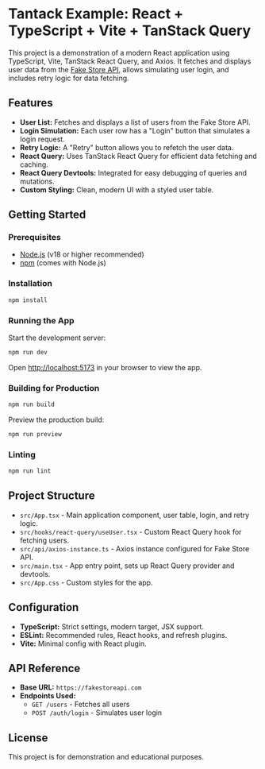 # Tantack Example: React + TypeScript + Vite + TanStack Query

This project is a demonstration of a modern React application using TypeScript, Vite, TanStack React Query, and Axios. It fetches and displays user data from the [Fake Store API](https://fakestoreapi.com), allows simulating user login, and includes retry logic for data fetching.

## Features

- **User List:** Fetches and displays a list of users from the Fake Store API.
- **Login Simulation:** Each user row has a "Login" button that simulates a login request.
- **Retry Logic:** A "Retry" button allows you to refetch the user data.
- **React Query:** Uses TanStack React Query for efficient data fetching and caching.
- **React Query Devtools:** Integrated for easy debugging of queries and mutations.
- **Custom Styling:** Clean, modern UI with a styled user table.

## Getting Started

### Prerequisites
- [Node.js](https://nodejs.org/) (v18 or higher recommended)
- [npm](https://www.npmjs.com/) (comes with Node.js)

### Installation

```bash
npm install
```

### Running the App

Start the development server:

```bash
npm run dev
```

Open [http://localhost:5173](http://localhost:5173) in your browser to view the app.

### Building for Production

```bash
npm run build
```

Preview the production build:

```bash
npm run preview
```

### Linting

```bash
npm run lint
```

## Project Structure

- `src/App.tsx` - Main application component, user table, login, and retry logic.
- `src/hooks/react-query/useUser.tsx` - Custom React Query hook for fetching users.
- `src/api/axios-instance.ts` - Axios instance configured for Fake Store API.
- `src/main.tsx` - App entry point, sets up React Query provider and devtools.
- `src/App.css` - Custom styles for the app.

## Configuration

- **TypeScript:** Strict settings, modern target, JSX support.
- **ESLint:** Recommended rules, React hooks, and refresh plugins.
- **Vite:** Minimal config with React plugin.

## API Reference

- **Base URL:** `https://fakestoreapi.com`
- **Endpoints Used:**
  - `GET /users` - Fetches all users
  - `POST /auth/login` - Simulates user login

## License

This project is for demonstration and educational purposes.
